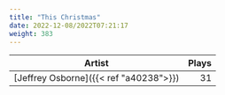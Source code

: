 ```yaml
---
title: "This Christmas"
date: 2022-12-08/2022T07:21:17
weight: 383
---
```




 Artist | Plays 
----- | -----:
[Jeffrey Osborne]({{< ref "a40238">}}) | 31
